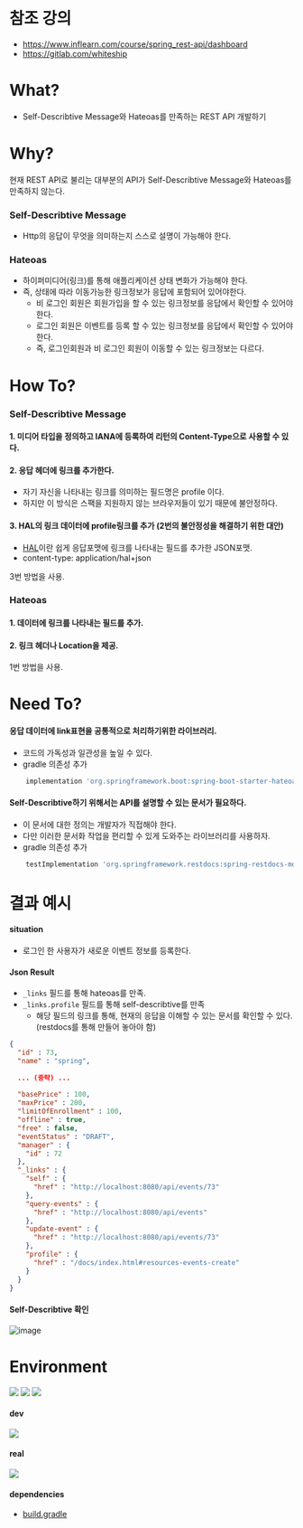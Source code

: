 
# 참조 강의
- https://www.inflearn.com/course/spring_rest-api/dashboard
- https://gitlab.com/whiteship

# What?
- Self-Describtive Message와 Hateoas를 만족하는 REST API 개발하기

# Why?
현재 REST API로 불리는 대부분의 API가 Self-Describtive Message와 Hateoas를 만족하지 않는다.

### Self-Describtive Message
- Http의 응답이 무엇을 의미하는지 스스로 설명이 가능해야 한다.

### Hateoas
- 하이퍼미디어(링크)를 통해 애플리케이션 상태 변화가 가능해야 한다.
- 즉, 상태에 따라 이동가능한 링크정보가 응답에 포함되어 있어야한다.
  - 비 로그인 회원은 회원가입을 할 수 있는 링크정보를 응답에서 확인할 수 있어야 한다.
  - 로그인 회원은 이벤트를 등록 할 수 있는 링크정보를 응답에서 확인할 수 있어야 한다.
  - 즉, 로그인회원과 비 로그인 회원이 이동할 수 있는 링크정보는 다르다.

# How To?
### Self-Describtive Message

#### 1. 미디어 타입을 정의하고 IANA에 등록하여 리턴의 Content-Type으로 사용할 수 있다.
#### 2. 응답 헤더에 링크를 추가한다.
- 자기 자신을 나타내는 링크를 의미하는 필드명은 profile 이다.
- 하지만 이 방식은 스팩을 지원하지 않는 브라우저들이 있기 때문에 불안정하다.
#### 3. HAL의 링크 데이터에 profile링크를 추가 (2번의 불안정성을 해결하기 위한 대안)
- <a href="https://stateless.group/hal_specification.html">HAL</a>이란 쉽게 응답포맷에 링크를 나타내는 필드를 추가한 JSON포맷.
- content-type: application/hal+json

3번 방법을 사용.

### Hateoas

#### 1. 데이터에 링크를 나타내는 필드를 추가.
#### 2. 링크 헤더나 Location을 제공.

1번 방법을 사용.

# Need To?
#### 응답 데이터에 link표현을 공통적으로 처리하기위한 라이브러리.
- 코드의 가독성과 일관성을 높일 수 있다.
- gradle 의존성 추가
~~~ groovy
    implementation 'org.springframework.boot:spring-boot-starter-hateoas'
~~~

#### Self-Describtive하기 위해서는 API를 설명할 수 있는 문서가 필요하다.
- 이 문서에 대한 정의는 개발자가 직접해야 한다.
- 다만 이러한 문서화 작업을 편리할 수 있게 도와주는 라이브러리를 사용하자.
- gradle 의존성 추가
~~~ groovy
    testImplementation 'org.springframework.restdocs:spring-restdocs-mockmvc'
~~~

# 결과 예시

#### situation
- 로그인 한 사용자가 새로운 이벤트 정보를 등록한다.

#### Json Result
- `_links` 필드를 통해 hateoas를 만족.
- `_links.profile` 필드를 통해 self-describtive를 만족
  - 해당 필드의 링크를 통해, 현재의 응답을 이해할 수 있는 문서를 확인할 수 있다.(restdocs를 통해 만들어 놓아야 함)
~~~ json
{
  "id" : 73,
  "name" : "spring",
  
  ... (중략) ...
  
  "basePrice" : 100,
  "maxPrice" : 200,
  "limitOfEnrollment" : 100,
  "offline" : true,
  "free" : false,
  "eventStatus" : "DRAFT",
  "manager" : {
    "id" : 72
  },
  "_links" : {
    "self" : {
      "href" : "http://localhost:8080/api/events/73"
    },
    "query-events" : {
      "href" : "http://localhost:8080/api/events"
    },
    "update-event" : {
      "href" : "http://localhost:8080/api/events/73"
    },
    "profile" : {
      "href" : "/docs/index.html#resources-events-create"
    }
  }
}
~~~

#### Self-Describtive 확인
![image](https://user-images.githubusercontent.com/26343023/150488777-b4368b33-6a8b-4191-81ca-f04174cd3318.png)

# Environment
<img src="https://img.shields.io/badge/SpringBoot-2.6.2-rgb(243, 156, 18).svg" /> <img src="https://img.shields.io/badge/gradle-7.3.2 -rgb(243, 156, 18).svg" /> <img src="https://img.shields.io/badge/Junit-5.8.2-rgb(243, 156, 18).svg" />

#### dev
<img src="https://img.shields.io/badge/h2-blue.svg" />

#### real
<img src="https://img.shields.io/badge/postgresql-red.svg" />

#### dependencies
- <a href="https://github.com/Pawer0223/restAPI/blob/master/build.gradle">build.gradle</a>
